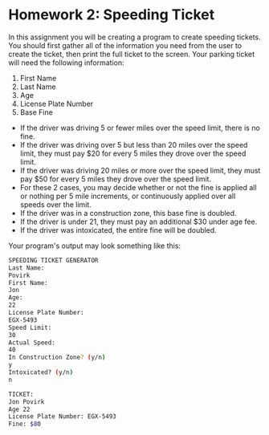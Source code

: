 # Homework 2: Speeding Ticket
In this assignment you will be creating a program to create speeding tickets. You should first gather all of the
information you need from the user to create the ticket, then print the full ticket to the screen. Your parking 
ticket will need the following information:

1. First Name
2. Last Name
3. Age
4. License Plate Number
5. Base Fine

- If the driver was driving 5 or fewer miles over the speed limit, there is no fine.
- If the driver was driving over 5 but less than 20 miles over the speed limit, they must pay $20 for every 5 miles 
they drove over the speed limit.
- If the driver was driving 20 miles or more over the speed limit, they must pay $50 for every 5 miles they drove over 
the speed limit.
- For these 2 cases, you may decide whether or not the fine is applied all or nothing per 5 mile increments, or 
continuously applied over all speeds over the limit.
- If the driver was in a construction zone, this base fine is doubled.
- If the driver is under 21, they must pay an additional $30 under age fee.
- If the driver was intoxicated, the entire fine will be doubled.

Your program's output may look something like this:

```bash
SPEEDING TICKET GENERATOR
Last Name:
Povirk
First Name:
Jon
Age:
22
License Plate Number:
EGX-5493
Speed Limit:
30
Actual Speed:
40
In Construction Zone? (y/n)
y
Intoxicated? (y/n)
n

TICKET:
Jon Povirk
Age 22
License Plate Number: EGX-5493
Fine: $80
```
